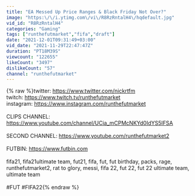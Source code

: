 ```yaml
---
title: "EA Messed Up Price Ranges & Black Friday Not Over?"
image: "https:\/\/i.ytimg.com\/vi\/R8RzRntalH4\/hqdefault.jpg"
vid_id: "R8RzRntalH4"
categories: "Gaming"
tags: ["runthefutmarket","fifa","draft"]
date: "2021-12-01T09:31:49+03:00"
vid_date: "2021-11-29T22:47:47Z"
duration: "PT18M39S"
viewcount: "122655"
likeCount: "3497"
dislikeCount: "57"
channel: "runthefutmarket"
---
```

{% raw %}twitter: <a rel="nofollow" target="blank" href="https://www.twitter.com/nickrtfm">https://www.twitter.com/nickrtfm</a><br />twitch: <a rel="nofollow" target="blank" href="https://www.twitch.tv/runthefutmarket">https://www.twitch.tv/runthefutmarket</a><br />instagram: <a rel="nofollow" target="blank" href="https://www.instagram.com/runthefutmarket">https://www.instagram.com/runthefutmarket</a><br /><br />CLIPS CHANNEL: <a rel="nofollow" target="blank" href="https://www.youtube.com/channel/UCia_mCPMcNKYd0IdYS5IFSA">https://www.youtube.com/channel/UCia_mCPMcNKYd0IdYS5IFSA</a><br /><br />SECOND CHANNEL: <a rel="nofollow" target="blank" href="https://www.youtube.com/runthefutmarket2">https://www.youtube.com/runthefutmarket2</a><br /><br />FUTBIN: <a rel="nofollow" target="blank" href="https://www.futbin.com">https://www.futbin.com</a><br /><br />fifa21, fifa21ultimate team, fut21, fifa, fut, fut birthday, packs, rage, runthefutmarket2, rat to glory, messi, fifa 22, fut 22, fut 22 ultimate team, ultimate team<br /><br />#FUT #FIFA22{% endraw %}
